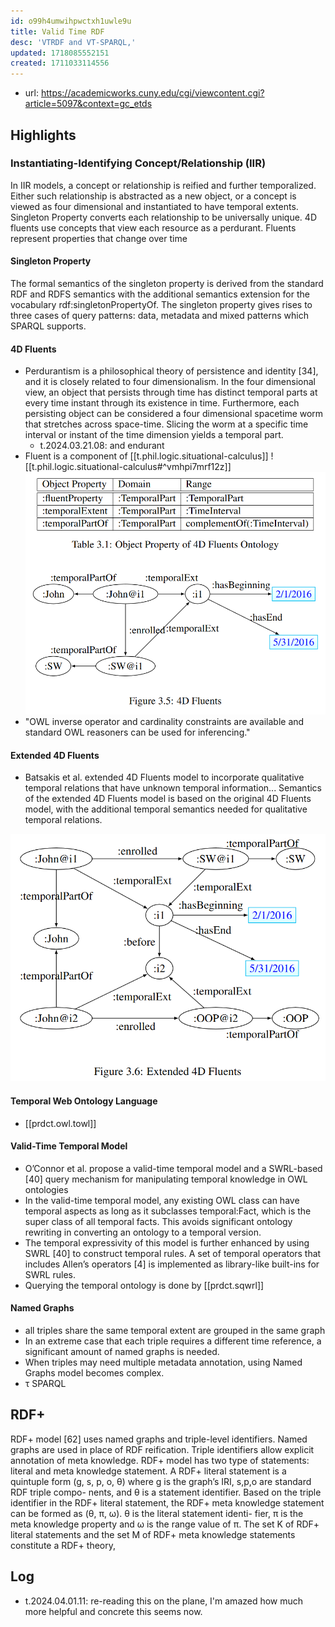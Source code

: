 ```yaml
---
id: o99h4umwihpwctxh1uwle9u
title: Valid Time RDF
desc: 'VTRDF and VT-SPARQL,'
updated: 1718085552151
created: 1711033114556
---
```


- url: https://academicworks.cuny.edu/cgi/viewcontent.cgi?article=5097&context=gc_etds


## Highlights

### Instantiating-Identifying Concept/Relationship (IIR)

In IIR models, a concept or relationship is reified and further temporalized. Either such relationship is abstracted as a new object, or a concept is viewed as four dimensional and instantiated to have temporal extents. Singleton Property converts each relationship to be universally unique. 4D fluents use concepts that view each resource as a perdurant. Fluents represent properties that change over time

#### Singleton Property

The formal semantics of the singleton property is derived from the standard RDF and RDFS semantics with the additional semantics extension for the vocabulary rdf:singletonPropertyOf. The singleton property gives rises to three cases of query patterns: data, metadata and mixed patterns which SPARQL supports. 

#### 4D Fluents

- Perdurantism is a philosophical theory of persistence and identity [34], and it is closely related to four dimensionalism. In the four dimensional view, an object that persists through time has distinct temporal parts at every time instant through its existence in time. Furthermore, each persisting object can be considered a four dimensional spacetime worm that stretches across space-time. Slicing the worm at a specific time interval or instant of the time dimension yields a temporal part.
  - t.2024.03.21.08: and endurant 
- Fluent is a component of [[t.phil.logic.situational-calculus]]
![[t.phil.logic.situational-calculus#^vmhpi7mrf12z]]
![](/assets/images/2024-04-01-11-15-48.png)
- "OWL inverse operator and cardinality constraints are available and standard OWL reasoners can be used for inferencing."

#### Extended 4D Fluents 

- Batsakis et al. extended 4D Fluents model to incorporate qualitative temporal relations that have unknown temporal information... Semantics of the extended 4D Fluents model is based on the original 4D Fluents model, with the additional temporal semantics needed for qualitative temporal relations.

![](/assets/images/2024-04-01-11-24-36.png)

#### Temporal Web Ontology Language

- [[prdct.owl.towl]]

#### Valid-Time Temporal Model

- O’Connor et al. propose a valid-time temporal model and a SWRL-based [40] query mechanism for manipulating temporal knowledge in OWL ontologies
- In the valid-time temporal model, any existing OWL class can have temporal aspects as long as it subclasses temporal:Fact, which is the super class of all temporal facts. This avoids significant ontology rewriting in converting an ontology to a temporal version.
- The temporal expressivity of this model is further enhanced by using SWRL [40] to construct temporal rules. A set of temporal operators that includes Allen’s operators [4] is implemented as library-like built-ins for SWRL rules.
- Querying the temporal ontology is done by [[prdct.sqwrl]]

#### Named Graphs

- all triples share the same temporal extent are grouped in the same graph
- In an extreme case that each triple requires a different time reference, a significant
amount of named graphs is needed. 
- When triples may need multiple metadata annotation, using Named Graphs model becomes complex.
- τ SPARQL 

## RDF+ 

RDF+ model [62] uses named graphs and triple-level identifiers. Named graphs are used in place of RDF reification. Triple identifiers allow explicit annotation of meta knowledge. RDF+ model has two type of statements: literal and meta knowledge statement. A RDF+ literal statement is a quintuple form (g, s, p, o, θ) where g is the graph’s IRI, s,p,o are standard RDF triple compo- nents, and θ is a statement identifier. Based on the triple identifier in the RDF+ literal statement, the RDF+ meta knowledge statement can be formed as (θ, π, ω). θ is the literal statement identi- fier, π is the meta knowledge property and ω is the range value of π. The set K of RDF+ literal statements and the set M of RDF+ meta knowledge statements constitute a RDF+ theory, 
## Log

- t.2024.04.01.11: re-reading this on the plane, I'm amazed how much more helpful and concrete this seems now.
